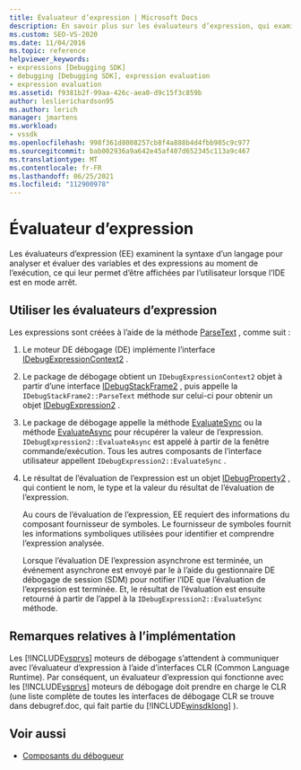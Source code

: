 ```yaml
---
title: Évaluateur d’expression | Microsoft Docs
description: En savoir plus sur les évaluateurs d’expression, qui examinent la syntaxe d’un langage pour analyser et évaluer des variables et des expressions au moment de l’exécution en mode arrêt.
ms.custom: SEO-VS-2020
ms.date: 11/04/2016
ms.topic: reference
helpviewer_keywords:
- expressions [Debugging SDK]
- debugging [Debugging SDK], expression evaluation
- expression evaluation
ms.assetid: f9381b2f-99aa-426c-aea0-d9c15f3c859b
author: leslierichardson95
ms.author: lerich
manager: jmartens
ms.workload:
- vssdk
ms.openlocfilehash: 998f361d8008257cb8f4a888b4d4fbb985c9c977
ms.sourcegitcommit: bab002936a9a642e45af407d652345c113a9c467
ms.translationtype: MT
ms.contentlocale: fr-FR
ms.lasthandoff: 06/25/2021
ms.locfileid: "112900978"
---
```

# <a name="expression-evaluator"></a>Évaluateur d’expression
Les évaluateurs d’expression (EE) examinent la syntaxe d’un langage pour analyser et évaluer des variables et des expressions au moment de l’exécution, ce qui leur permet d’être affichées par l’utilisateur lorsque l’IDE est en mode arrêt.

## <a name="use-expression-evaluators"></a>Utiliser les évaluateurs d’expression
 Les expressions sont créées à l’aide de la méthode [ParseText](../../extensibility/debugger/reference/idebugexpressioncontext2-parsetext.md) , comme suit :

1. Le moteur DE débogage (DE) implémente l’interface [IDebugExpressionContext2](../../extensibility/debugger/reference/idebugexpressioncontext2.md) .

2. Le package de débogage obtient un `IDebugExpressionContext2` objet à partir d’une interface [IDebugStackFrame2](../../extensibility/debugger/reference/idebugstackframe2.md) , puis appelle la `IDebugStackFrame2::ParseText` méthode sur celui-ci pour obtenir un objet [IDebugExpression2](../../extensibility/debugger/reference/idebugexpression2.md) .

3. Le package de débogage appelle la méthode [EvaluateSync](../../extensibility/debugger/reference/idebugexpression2-evaluatesync.md) ou la méthode [EvaluateAsync](../../extensibility/debugger/reference/idebugexpression2-evaluateasync.md) pour récupérer la valeur de l’expression. `IDebugExpression2::EvaluateAsync` est appelé à partir de la fenêtre commande/exécution. Tous les autres composants de l’interface utilisateur appellent `IDebugExpression2::EvaluateSync` .

4. Le résultat de l’évaluation de l’expression est un objet [IDebugProperty2](../../extensibility/debugger/reference/idebugproperty2.md) , qui contient le nom, le type et la valeur du résultat de l’évaluation de l’expression.

   Au cours de l’évaluation de l’expression, EE requiert des informations du composant fournisseur de symboles. Le fournisseur de symboles fournit les informations symboliques utilisées pour identifier et comprendre l’expression analysée.

   Lorsque l’évaluation DE l’expression asynchrone est terminée, un événement asynchrone est envoyé par le à l’aide du gestionnaire DE débogage de session (SDM) pour notifier l’IDE que l’évaluation de l’expression est terminée. Et, le résultat de l’évaluation est ensuite retourné à partir de l’appel à la `IDebugExpression2::EvaluateSync` méthode.

## <a name="implementation-notes"></a>Remarques relatives à l’implémentation
 Les [!INCLUDE[vsprvs](../../code-quality/includes/vsprvs_md.md)] moteurs de débogage s’attendent à communiquer avec l’évaluateur d’expression à l’aide d’interfaces CLR (Common Language Runtime). Par conséquent, un évaluateur d’expression qui fonctionne avec les [!INCLUDE[vsprvs](../../code-quality/includes/vsprvs_md.md)] moteurs de débogage doit prendre en charge le CLR (une liste complète de toutes les interfaces de débogage CLR se trouve dans debugref.doc, qui fait partie du [!INCLUDE[winsdklong](../../deployment/includes/winsdklong_md.md)] ).

## <a name="see-also"></a>Voir aussi
- [Composants du débogueur](../../extensibility/debugger/debugger-components.md)
